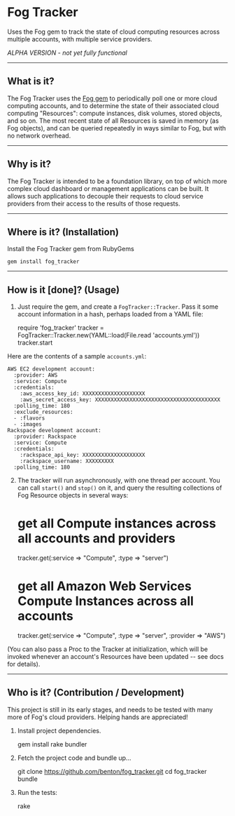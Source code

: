 Fog Tracker
================
Uses the Fog gem to track the state of cloud computing resources across multiple accounts, with multiple service providers.

  *ALPHA VERSION - not yet fully functional*


----------------
What is it?
----------------
The Fog Tracker uses the [Fog gem](https://github.com/fog/fog) to periodically poll one or more cloud computing accounts, and to determine the state of their associated cloud computing "Resources": compute instances, disk volumes, stored objects, and so on. The most recent state of all Resources is saved in memory (as Fog objects), and can be queried repeatedly in ways similar to Fog, but with no network overhead.


----------------
Why is it?
----------------
The Fog Tracker is intended to be a foundation library, on top of which more complex cloud dashboard or management applications can be built. It allows such applications to decouple their requests to cloud service providers from their access to the results of those requests.


----------------
Where is it? (Installation)
----------------
Install the Fog Tracker gem from RubyGems

    gem install fog_tracker


----------------
How is it [done]? (Usage)
----------------
1) Just require the gem, and create a `FogTracker::Tracker`. Pass it some account information in a hash, perhaps loaded from a YAML file:

    require 'fog_tracker'
    tracker = FogTracker::Tracker.new(YAML::load(File.read 'accounts.yml'))
    tracker.start

  Here are the contents of a sample `accounts.yml`:

    AWS EC2 development account:
      :provider: AWS
      :service: Compute
      :credentials:
        :aws_access_key_id: XXXXXXXXXXXXXXXXXXXX
        :aws_secret_access_key: XXXXXXXXXXXXXXXXXXXXXXXXXXXXXXXXXXXXXXXX
      :polling_time: 180
	  :exclude_resources:
	  - :flavors
	  - :images
    Rackspace development account:
      :provider: Rackspace
      :service: Compute
      :credentials:
        :rackspace_api_key: XXXXXXXXXXXXXXXXXXXX
        :rackspace_username: XXXXXXXXX
      :polling_time: 180

2) The tracker will run asynchronously, with one thread per account. You can call `start()` and `stop()` on it, and query the resulting collections of Fog Resource objects in several ways:

	# get all Compute instances across all accounts and providers
	tracker.get(:service => "Compute", :type => "server")

	# get all Amazon Web Services Compute Instances across all accounts
	tracker.get(:service => "Compute", :type => "server", :provider => "AWS")
  
  (You can also pass a Proc to the Tracker at initialization, which will be invoked whenever an account's Resources have been updated -- see docs for details).

----------------
Who is it? (Contribution / Development)
----------------
This project is still in its early stages, and needs to be tested with many more of Fog's cloud providers. Helping hands are appreciated!

1) Install project dependencies.

    gem install rake bundler

2) Fetch the project code and bundle up...

    git clone https://github.com/benton/fog_tracker.git
    cd fog_tracker
    bundle

3) Run the tests:

    rake
